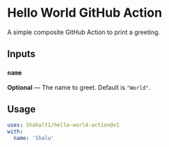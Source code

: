 # Hello World GitHub Action

A simple composite GitHub Action to print a greeting.

## Inputs

### `name`

**Optional** — The name to greet. Default is `"World"`.

## Usage

```yaml
uses: Shahalt1/hello-world-action@v1
with:
  name: 'Shalu'
